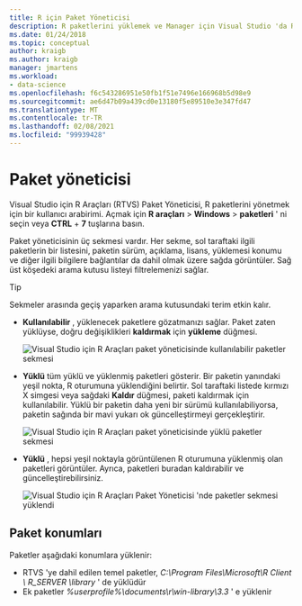 ```yaml
---
title: R için Paket Yöneticisi
description: R paketlerini yüklemek ve Manager için Visual Studio 'da R Package Manager 'ı kullanma.
ms.date: 01/24/2018
ms.topic: conceptual
author: kraigb
ms.author: kraigb
manager: jmartens
ms.workload:
- data-science
ms.openlocfilehash: f6c543286951e50fb1f51e7496e166968b5d98e9
ms.sourcegitcommit: ae6d47b09a439cd0e13180f5e89510e3e347fd47
ms.translationtype: MT
ms.contentlocale: tr-TR
ms.lasthandoff: 02/08/2021
ms.locfileid: "99939428"
---
```

# <a name="package-manager"></a>Paket yöneticisi

Visual Studio için R Araçları (RTVS) Paket Yöneticisi, R paketlerini yönetmek için bir kullanıcı arabirimi. Açmak için **R araçları**  >  **Windows**  >  **paketleri** ' ni seçin veya **CTRL** + **7** tuşlarına basın.

Paket yöneticisinin üç sekmesi vardır. Her sekme, sol taraftaki ilgili paketlerin bir listesini, paketin sürüm, açıklama, lisans, yüklemesi konumu ve diğer ilgili bilgilere bağlantılar da dahil olmak üzere sağda görüntüler. Sağ üst köşedeki arama kutusu listeyi filtrelemenizi sağlar.

> [!Tip]
> Sekmeler arasında geçiş yaparken arama kutusundaki terim etkin kalır.

- **Kullanılabilir** , yüklenecek paketlere gözatmanızı sağlar. Paket zaten yüklüyse, doğru değişiklikleri **kaldırmak** için **yükleme** düğmesi.

    ![Visual Studio için R Araçları paket yöneticisinde kullanılabilir paketler sekmesi](media/package-manager-available.png)

- **Yüklü** tüm yüklü ve yüklenmiş paketleri gösterir. Bir paketin yanındaki yeşil nokta, R oturumuna yüklendiğini belirtir. Sol taraftaki listede kırmızı X simgesi veya sağdaki **Kaldır** düğmesi, paketi kaldırmak için kullanılabilir. Yüklü bir paketin daha yeni bir sürümü kullanılabiliyorsa, paketin sağında bir mavi yukarı ok güncelleştirmeyi gerçekleştirir.

    ![Visual Studio için R Araçları paket yöneticisinde yüklü paketler sekmesi](media/package-manager-installed.png)

- **Yüklü** , hepsi yeşil noktayla görüntülenen R oturumuna yüklenmiş olan paketleri görüntüler. Ayrıca, paketleri buradan kaldırabilir ve güncelleştirebilirsiniz.

    ![Visual Studio için R Araçları Paket Yöneticisi 'nde paketler sekmesi yüklendi](media/package-manager-loaded.png)

## <a name="package-locations"></a>Paket konumları

Paketler aşağıdaki konumlara yüklenir:

- RTVS 'ye dahil edilen temel paketler, *C:\Program Files\Microsoft\R Client \ R_SERVER \library* ' de yüklüdür
- Ek paketler *%userprofile%\documents\r\win-library\3.3* ' e yüklenir
